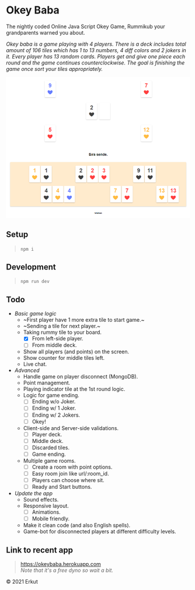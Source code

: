 # Okey Baba
The nightly coded Online Java Script Okey Game, Rummikub your grandparents warned you about.

*Okey baba is a game playing with 4 players. There is a deck includes total amount of 106 tiles which has 1 to 13 numbers, 4 diff colors and 2 jokers in it. Every player has 13 random cards. Players get and give one piece each round and the game continues counterclockwise. The goal is finishing the game once sort your tiles appropriately.*

![The game board](/public/table.png "The game board")

## Setup
> `npm i`

## Development
> `npm run dev`

## Todo
* *Basic game logic*
  * ~First player have 1 more extra tile to start game.~
  * ~Sending a tile for next player.~
  * Taking rummy tile to your board.
    * [x] From left-side player.
    * [ ] From middle deck.
  * Show all players (and points) on the screen.
  * Show counter for middle tiles left.
  * Live chat.
* *Advanced*
  * Handle game on player disconnect (MongoDB).
  * Point management.
  * Playing indicator tile at the 1st round logic.
  * Logic for game ending.
    * [ ] Ending w/o Joker.
    * [ ] Ending w/ 1 Joker.
    * [ ] Ending w/ 2 Jokers.
    * [ ] Okey!
  * Client-side and Server-side validations.
    * [ ] Player deck.
    * [ ] Middle deck.
    * [ ] Discarded tiles.
    * [ ] Game ending.
  * Multiple game rooms.
    * [ ] Create a room with point options.
    * [ ] Easy room join like url/:room_id.
    * [ ] Players can choose where sit.
    * [ ] Ready and Start buttons.
* *Update the app*
  * Sound effects.
  * Responsive layout.
    * [ ] Animations.
    * [ ] Mobile friendly.
  * Make it clean code (and also English spells).
  * Game-bot for disconnected players at different difficulty levels.

## Link to recent app
> https://okeybaba.herokuapp.com \
> *Note that it's a free dyno so wait a bit.*

&copy; 2021 Erkut